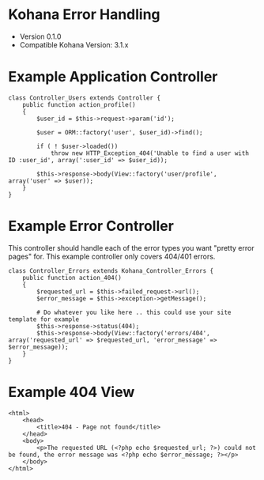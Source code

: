 # Kohana Error Handling

* Version 0.1.0
* Compatible Kohana Version: 3.1.x

# Example Application Controller

	class Controller_Users extends Controller {
		public function action_profile()
		{
			$user_id = $this->request->param('id');

			$user = ORM::factory('user', $user_id)->find();

			if ( ! $user->loaded())
				throw new HTTP_Exception_404('Unable to find a user with ID :user_id', array(':user_id' => $user_id));

			$this->response->body(View::factory('user/profile', array('user' => $user));
		}
	}

# Example Error Controller

This controller should handle each of the error types you want "pretty error pages" for. This example controller only covers 404/401 errors.

	class Controller_Errors extends Kohana_Controller_Errors {
		public function action_404()
		{
			$requested_url = $this->failed_request->url();
			$error_message = $this->exception->getMessage();

			# Do whatever you like here .. this could use your site template for example
			$this->response->status(404);
			$this->response->body(View::factory('errors/404', array('requested_url' => $requested_url, 'error_message' => $error_message));
		}
	}

# Example 404 View

	<html>
		<head>
			<title>404 - Page not found</title>
		</head>
		<body>
			<p>The requested URL (<?php echo $requested_url; ?>) could not be found, the error message was <?php echo $error_message; ?></p>
		</body>
	</html>
